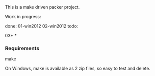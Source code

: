 
This is a make driven packer project.

Work in progress:

done:
01-win2012
02-win2012
todo:

03*
*


### Requirements

make

On Windows, make is available as 2 zip files, so easy to test and delete.

